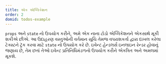 ```yaml
---
title: એક એપ્લિકેશન
order: 2
domid: todos-example
---
```


`props` અને `state` નો ઉપયોગ કરીને, અમે એક નાના ટોડો એપ્લિકેશનને એકસાથે મૂકી શકીએ છીએ. આ ઉદાહરણ વસ્તુઓની વર્તમાન સૂચિ તેમજ વપરાશકર્તા દ્વારા દાખલ કરેલા ટેક્સ્ટને ટ્રૅક કરવા માટે `state` નો ઉપયોગ કરે છે. ઇવેન્ટ હેન્ડલર્સ ઇનલાઇન રેન્ડર હોવાનું જણાય છે, તેમ છતાં તેઓ ઇવેન્ટ પ્રતિનિધિમંડળનો ઉપયોગ કરીને એકત્રિત અને અમલમાં મૂકશે.
